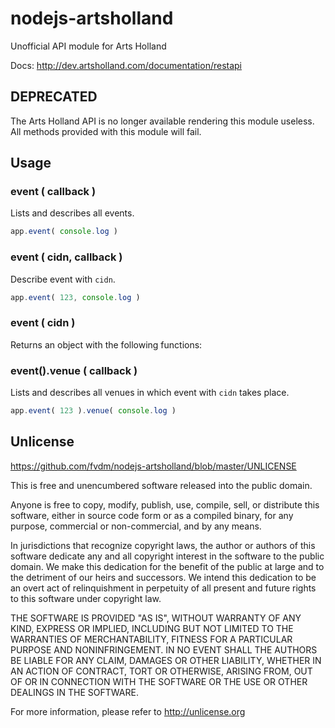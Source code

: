 nodejs-artsholland
==================

Unofficial API module for Arts Holland

Docs: <http://dev.artsholland.com/documentation/restapi>


DEPRECATED
----------

The Arts Holland API is no longer available rendering this module useless.
All methods provided with this module will fail.


Usage
-----

### event ( callback )

Lists and describes all events.

```js
app.event( console.log )
```


### event ( cidn, callback )

Describe event with `cidn`.

```js
app.event( 123, console.log )
```


### event ( cidn )

Returns an object with the following functions:


### event().venue ( callback )

Lists and describes all venues in which event with `cidn` takes place.

```js
app.event( 123 ).venue( console.log )
```


Unlicense
---------

<https://github.com/fvdm/nodejs-artsholland/blob/master/UNLICENSE>

This is free and unencumbered software released into the public domain.

Anyone is free to copy, modify, publish, use, compile, sell, or
distribute this software, either in source code form or as a compiled
binary, for any purpose, commercial or non-commercial, and by any
means.

In jurisdictions that recognize copyright laws, the author or authors
of this software dedicate any and all copyright interest in the
software to the public domain. We make this dedication for the benefit
of the public at large and to the detriment of our heirs and
successors. We intend this dedication to be an overt act of
relinquishment in perpetuity of all present and future rights to this
software under copyright law.

THE SOFTWARE IS PROVIDED "AS IS", WITHOUT WARRANTY OF ANY KIND,
EXPRESS OR IMPLIED, INCLUDING BUT NOT LIMITED TO THE WARRANTIES OF
MERCHANTABILITY, FITNESS FOR A PARTICULAR PURPOSE AND NONINFRINGEMENT.
IN NO EVENT SHALL THE AUTHORS BE LIABLE FOR ANY CLAIM, DAMAGES OR
OTHER LIABILITY, WHETHER IN AN ACTION OF CONTRACT, TORT OR OTHERWISE,
ARISING FROM, OUT OF OR IN CONNECTION WITH THE SOFTWARE OR THE USE OR
OTHER DEALINGS IN THE SOFTWARE.

For more information, please refer to <http://unlicense.org>
